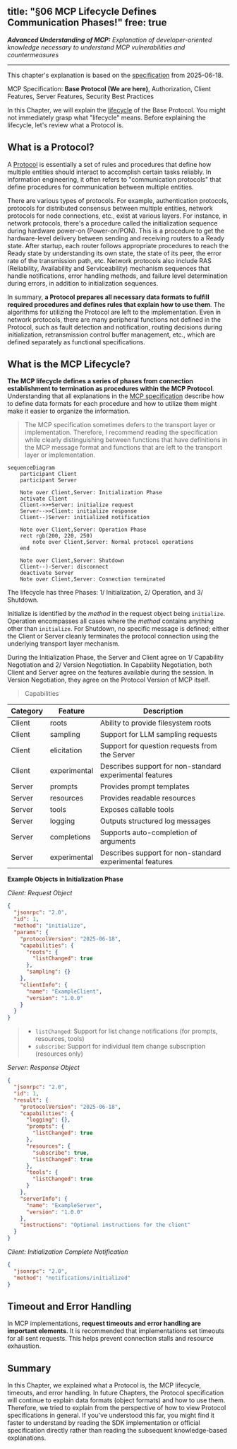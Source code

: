 title: "§06 MCP Lifecycle Defines Communication Phases!"
free: true
---

___Advanced Understanding of MCP:___ _Explanation of developer-oriented knowledge necessary to understand MCP vulnerabilities and countermeasures_

---

This chapter's explanation is based on the [specification](https://modelcontextprotocol.io/specification/2025-06-18) from 2025-06-18.

MCP Specification: **Base Protocol (We are here)**, Authorization, Client Features, Server Features, Security Best Practices

In this Chapter, we will explain the [lifecycle](https://modelcontextprotocol.io/specification/2025-06-18/basic/lifecycle) of the Base Protocol. You might not immediately grasp what "lifecycle" means. Before explaining the lifecycle, let's review what a Protocol is.

## What is a Protocol?

A [Protocol](https://en.wikipedia.org/wiki/Protocol) is essentially a set of rules and procedures that define how multiple entities should interact to accomplish certain tasks reliably. In information engineering, it often refers to "communication protocols" that define procedures for communication between multiple entities.

There are various types of protocols. For example, authentication protocols, protocols for distributed consensus between multiple entities, network protocols for node connections, etc., exist at various layers. For instance, in network protocols, there's a procedure called the initialization sequence during hardware power-on (Power-on/PON). This is a procedure to get the hardware-level delivery between sending and receiving routers to a Ready state. After startup, each router follows appropriate procedures to reach the Ready state by understanding its own state, the state of its peer, the error rate of the transmission path, etc. Network protocols also include RAS (Reliability, Availability and Serviceability) mechanism sequences that handle notifications, error handling methods, and failure level determination during errors, in addition to initialization sequences.

In summary, **a Protocol prepares all necessary data formats to fulfill required procedures and defines rules that explain how to use them**. The algorithms for utilizing the Protocol are left to the implementation. Even in network protocols, there are many peripheral functions not defined in the Protocol, such as fault detection and notification, routing decisions during initialization, retransmission control buffer management, etc., which are defined separately as functional specifications.

## What is the MCP Lifecycle?

**The MCP lifecycle defines a series of phases from connection establishment to termination as procedures within the MCP Protocol**. Understanding that all explanations in the [MCP specification](https://modelcontextprotocol.io/specification/2025-06-18) describe how to define data formats for each procedure and how to utilize them might make it easier to organize the information.

> The MCP specification sometimes defers to the transport layer or implementation. Therefore, I recommend reading the specification while clearly distinguishing between functions that have definitions in the MCP message format and functions that are left to the transport layer or implementation.

```mermaid
sequenceDiagram
    participant Client
    participant Server

    Note over Client,Server: Initialization Phase
    activate Client
    Client->>+Server: initialize request
    Server-->>Client: initialize response
    Client--)Server: initialized notification

    Note over Client,Server: Operation Phase
    rect rgb(200, 220, 250)
        note over Client,Server: Normal protocol operations
    end

    Note over Client,Server: Shutdown
    Client--)-Server: disconnect
    deactivate Server
    Note over Client,Server: Connection terminated
```

The lifecycle has three Phases: 1/ Initialization, 2/ Operation, and 3/ Shutdown.

Initialize is identified by the _method_ in the request object being `initialize`. Operation encompasses all cases where the _method_ contains anything other than `initialize`. For Shutdown, no specific message is defined; either the Client or Server cleanly terminates the protocol connection using the underlying transport layer mechanism.

During the Initialization Phase, the Server and Client agree on 1/ Capability Negotiation and 2/ Version Negotiation. In Capability Negotiation, both Client and Server agree on the features available during the session. In Version Negotiation, they agree on the Protocol Version of MCP itself.

> Capabilities

| Category | Feature       | Description                                                           |
|----------|--------------|-----------------------------------------------------------------------|
| Client   | roots        | Ability to provide filesystem roots                                    |
| Client   | sampling     | Support for LLM sampling requests                                      |
| Client   | elicitation  | Support for question requests from the Server                          |
| Client   | experimental | Describes support for non-standard experimental features               |
| Server   | prompts      | Provides prompt templates                                              |
| Server   | resources    | Provides readable resources                                            |
| Server   | tools        | Exposes callable tools                                                 |
| Server   | logging      | Outputs structured log messages                                        |
| Server   | completions  | Supports auto-completion of arguments                                  |
| Server   | experimental | Describes support for non-standard experimental features               |

**Example Objects in Initialization Phase**

_Client: Request Object_

```json
{
  "jsonrpc": "2.0",
  "id": 1,
  "method": "initialize",
  "params": {
    "protocolVersion": "2025-06-18",
    "capabilities": {
      "roots": {
        "listChanged": true
      },
      "sampling": {}
    },
    "clientInfo": {
      "name": "ExampleClient",
      "version": "1.0.0"
    }
  }
}
```

> - `listChanged`: Support for list change notifications (for prompts, resources, tools)
> - `subscribe`: Support for individual item change subscription (resources only)

_Server: Response Object_

```json
{
  "jsonrpc": "2.0",
  "id": 1,
  "result": {
    "protocolVersion": "2025-06-18",
    "capabilities": {
      "logging": {},
      "prompts": {
        "listChanged": true
      },
      "resources": {
        "subscribe": true,
        "listChanged": true
      },
      "tools": {
        "listChanged": true
      }
    },
    "serverInfo": {
      "name": "ExampleServer",
      "version": "1.0.0"
    },
    "instructions": "Optional instructions for the client"
  }
}
```

_Client: Initialization Complete Notification_

```json
{
  "jsonrpc": "2.0",
  "method": "notifications/initialized"
}
```

## Timeout and Error Handling

In MCP implementations, **request timeouts and error handling are important elements**. It is recommended that implementations set timeouts for all sent requests. This helps prevent connection stalls and resource exhaustion.

## Summary

In this Chapter, we explained what a Protocol is, the MCP lifecycle, timeouts, and error handling. In future Chapters, the Protocol specification will continue to explain data formats (object formats) and how to use them. Therefore, we tried to explain from the perspective of how to view Protocol specifications in general. If you've understood this far, you might find it faster to understand by reading the SDK implementation or official specification directly rather than reading the subsequent knowledge-based explanations.
